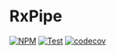 # RxPipe

[![NPM](https://img.shields.io/npm/v/rxpipe.svg)](https://www.npmjs.com/package/rxpipe)
[![Test](https://github.com/rocket-hangar/rxpipe/actions/workflows/test.yml/badge.svg)](https://github.com/rocket-hangar/rxpipe/actions/workflows/test.yml)
[![codecov](https://codecov.io/gh/rocket-hangar/rxpipe/branch/main/graph/badge.svg?token=lPlF4tfNaK)](https://codecov.io/gh/rocket-hangar/rxpipe)
